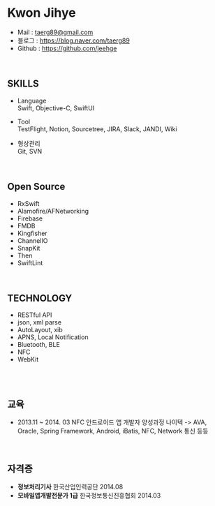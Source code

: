 

# Kwon Jihye 


<!--<img width="100" src="./Image/profileImage.png" alt="">-->


- Mail  :  taerg89@gmail.com
- 블로그  :  https://blog.naver.com/taerg89
- Github  :  https://github.com/jeehge


<br>

## SKILLS

- Language   
    Swift, Objective-C, SwiftUI

- Tool   
    TestFlight, Notion, Sourcetree, JIRA, Slack, JANDI, Wiki

- 형상관리   
    Git, SVN
    

<br>

## Open Source

- RxSwift
- Alamofire/AFNetworking
- Firebase
- FMDB
- Kingfisher
- ChannelIO
- SnapKit
- Then
- SwiftLint

<br>

## TECHNOLOGY

- RESTful API
- json, xml parse
- AutoLayout, xib
- APNS, Local Notification
- Bluetooth, BLE
- NFC
- WebKit

<br>

<!--
## **개인 프로젝트**

### **지혜로운 메모**
 >  일상을 기록하는 메모장

<img width="100" src="./Image/memo_icon.png" alt="지혜로운 메모">

[다운로드](https://apps.apple.com/us/app/jhmemo/id1347454816?l=ko&ls=1&mt=8%29)

- 기간 : 2018.01 ~ 2018.02
- 사용언어 : Swift
- 담당업무 : 기획, 설계, 개발
- 기획의도 : 오늘 있었던 일을 **기록할 앱**을 만들고 싶어서 기획

#### 실행화면

![preview](./Image/project_memo.png)

#### 시행착오

1. 화면 구성에 대한 어려움 → 기획서 작성 및 다른 앱 설치
2. 예외처리 및 사용자 친화적이지 않은 UI/UX  → 주변 아이폰 사용자들의 피드백을 받음
3. 일정관리의 어려움 → 종료일을 정해두고 기능축소
4. 문제해결 능력 부족 → 경험치 상승을 위해 스터디 및 공부, 코드 리뷰를 받으면서 부족한 부분 피드백 받음
5. 코드 리펙토링 
    → viewdidload 에 주먹구구식 코드가 아닌 코드 기능별로 함수 사용 
    → 중복되는 코드 함수로 빼서 사용 
    → 앱 내 자주 쓰는 컬러는 확장하여 util 폴더에 정리 


<br>

### **지혜로운 점심**
 >  점심 메뉴를 쉽고 재미있게 선택할 수 있는 앱

<img width="100" src="./Image/lunch_icon.png" alt="지혜로운 점심">

[다운로드](https://apps.apple.com/us/app/지혜로운-점심/id1440288017)

- 기간 : 2018.07 ~ 2018.07
- 사용언어 : Swift
- 담당업무 : 기획, 설계, 개발
- 기획의도 : 점심 메뉴 고르기 어려워 하는 사람들을 위해 기획

#### 실행화면

![preview](./Image/project_lunch.png)

#### 시행착오

1. 다양한 애니메이션 사용 → 다양한 애니메이션에 대해 공부(다른 앱에 들어간 애니메이션을 보고 따라 만들어 봄, Lets Build That App 영상 보고 따라 만들어 봄)
2. UITableView에 대한 이해 부족 → UITableViewDelegate에 있는 다양한 함수에 대한 활용 능력 상승 - selectindex 배열을 사용하지 않고 구현 
3. Local Notification 사용하기
4. 코드 리펙토링 
    → UITableView 관련 알고리즘 변경
    → FMDB 관련 DBManager 구조 변경
    → Storyboard 분리를 통해 화면 분리

<br>

## **회사 프로젝트**

### **Wizzap**

kt wiz 야구단 공식 어플리케이션

- 기간 : 2016.06 ~ 2018.09

- 사용언어 : Objective-C

- 담당업무 : 유지보수

    → wizzap 2.0 서비스 및 고도화

    → iPhone X 대응 및 Frame 으로 작업된 화면 오토레이아웃으로 변경하는 작업
    
    
- 앱스토어 주소 : https://itunes.apple.com/kr/app/wizzap/id975125575?mt=8

#### 실행화면

![preview](./Image/wizzap_preview.png)



#### 시행착오

iOS를 담당하게 되면서 처음 맡은 프로젝트입니다. UI 관련해서 가장 많이 배웠고, 많은 회의에 참석하며 서버 팀과 협업 및 문제 해결 능력을 상승시켰습니다.


<br>


### **every air**

미세먼지로부터 내 몸과 가족을 보호하는 스마트한 방법, 에브리에어

- 기간 : 2017.12 ~ 2018.04

- 사용언어 : Objective-C

- 담당업무 : 설계, 개발

    → 하이브리드앱

    → 블루투스 장비와 연결 및 정보를 주고 받는 작업
    
    
- 앱스토어 주소 : https://apps.apple.com/kr/app/에브리에어/id1436573324

#### 실행화면

![preview](./Image/everyair_preview.png)


#### 시행착오

처음 메인으로 담당했던 프로젝트입니다. 기존에 사용할 기회가 없었던 WKWevKit, BLE에 대해서 알 수 있는 좋은 기회였습니다. 설계 과정부터 모든 협의에 참여했으며 iOS 개발자로써 한 단계 성장할 수 있었습니다. 
-->

<br>

## 교육

- 2013.11 ~ 2014. 03 NFC 안드로이드 앱 개발자 양성과정 나이텍 -> AVA, Oracle, Spring Framework, Android, iBatis, NFC, Network 통신 등등

<br>

## 자격증

- **정보처리기사**  한국산업인력공단    2014.08
- **모바일앱개발전문가 1급**    한국정보통신진흥협회  2014.03

